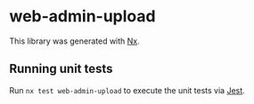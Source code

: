 # web-admin-upload

This library was generated with [Nx](https://nx.dev).

## Running unit tests

Run `nx test web-admin-upload` to execute the unit tests via [Jest](https://jestjs.io).
